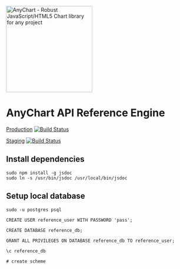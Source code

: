 [<img src="https://cdn.anychart.com/images/logo-transparent-segoe.png?2" width="234px" alt="AnyChart - Robust JavaScript/HTML5 Chart library for any project">](https://anychart.com)

# AnyChart API Reference Engine

[Production](http://api.anychart.com) 
[![Build Status](https://travis-ci.com/AnyChart/reference-engine.svg?token=ERMLfyrvWdA8g6gi11Vp&branch=master)](https://travis-ci.com/AnyChart/reference-engine)

[Staging](http://api.anychart.stg) 
[![Build Status](https://travis-ci.com/AnyChart/reference-engine.svg?token=ERMLfyrvWdA8g6gi11Vp&branch=staging)](https://travis-ci.com/AnyChart/reference-engine)

## Install dependencies
```
sudo npm install -g jsdoc
sudo ln -s /usr/bin/jsdoc /usr/local/bin/jsdoc
```


## Setup local database
```
sudo -u postgres psql

CREATE USER reference_user WITH PASSWORD 'pass';

CREATE DATABASE reference_db;

GRANT ALL PRIVILEGES ON DATABASE reference_db TO reference_user;

\c reference_db

# create scheme

```